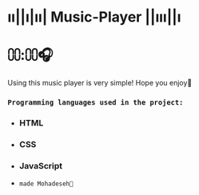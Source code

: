 # ıı||ı|ıı| Music-Player ||ııı||ı
# ⩇⩇:⩇⩇🎧

Using this music player is very simple!
Hope you enjoy🥰

 ### `Programming languages ​​used in the project:`
- ### HTML
- ### CSS
- ### JavaScript

- `made Mohadeseh🍎`
